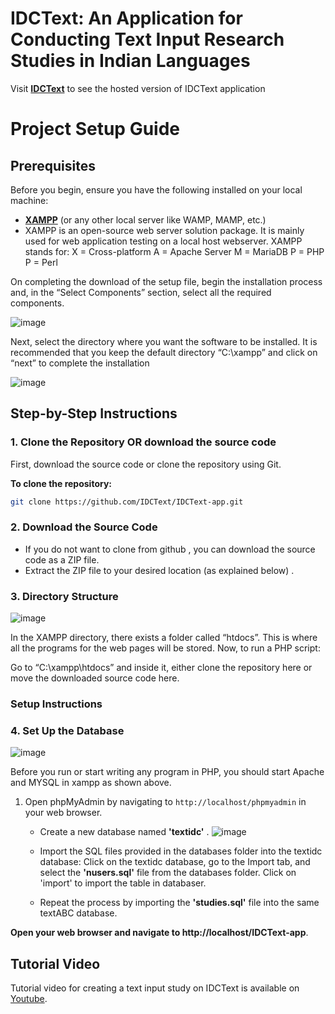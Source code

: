 # IDCText: An Application for Conducting Text Input Research Studies in Indian Languages


Visit [**IDCText**](http://idid.in/IDCtext/)  to see the hosted version of IDCText application


# Project Setup Guide 
## Prerequisites
Before you begin, ensure you have the following installed on your local machine:
- [**XAMPP**](https://www.apachefriends.org/index.html) (or any other local server like WAMP, MAMP, etc.)
- XAMPP is an open-source web server solution package. It is mainly used for web application testing on a local host webserver.
XAMPP stands for:
X = Cross-platform
A = Apache Server
M = MariaDB
P = PHP
P = Perl

On completing the download of the setup file, begin the installation process and, in the “Select Components” section, select all the required components.

![image](https://github.com/user-attachments/assets/87332a04-5ae4-41b4-8cd8-62186ae80484)

Next, select the directory where you want the software to be installed. It is recommended that you keep the default directory “C:\xampp” and click on “next” to complete the installation

![image](https://github.com/user-attachments/assets/65e66106-5c0b-40d5-816d-aace1fd0e099)



## Step-by-Step Instructions

### 1. Clone the Repository OR download the source code
First, download the source code or clone the repository using Git.

**To clone the repository:**
```bash
git clone https://github.com/IDCText/IDCText-app.git
```

### 2. Download the Source Code

- If you do not want to clone from github , you can download the source code as a ZIP file.
- Extract the ZIP file to your desired location (as explained below) .

### 3. Directory Structure
![image](https://github.com/user-attachments/assets/2f778b1f-cdc2-40d0-9832-3ce68e71ceea)

  In the XAMPP directory, there exists a folder called “htdocs”. This is where all the programs for the web pages will be stored.
   Now, to run a PHP script:
   
   Go to “C:\xampp\htdocs” and inside it, either clone the repository here or move the downloaded source code here.

### Setup Instructions

### 4. Set Up the Database
![image](https://github.com/user-attachments/assets/f4b66c0f-c490-4867-bfe9-bc95acbd32d7)

Before you run or start writing any program in PHP, you should start Apache and MYSQL in xampp as shown above.

1. Open phpMyAdmin by navigating to `http://localhost/phpmyadmin` in your web browser.
     - Create a new database named **'textidc'** .
  ![image](https://github.com/user-attachments/assets/61294ceb-846d-45b4-8c95-a3adf12548d8)

    - Import the SQL files provided in the databases folder into the textidc database:
      Click on the textidc database, go to the Import tab, and select the **'nusers.sql'** file from the databases folder. Click on 'import' to import the table in databaser.
    - Repeat the process by importing the **'studies.sql'** file into the same textABC database.


**Open your web browser and navigate to http://localhost/IDCText-app**.




## Tutorial Video 

Tutorial video for creating a text input study on IDCText is available on [Youtube](https://www.youtube.com/watch?v=zjOIJ0RGGFE).

